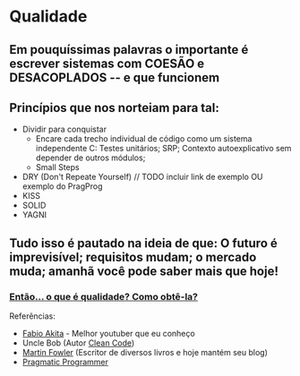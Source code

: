 # Qualidade

## Em pouquíssimas palavras o importante é escrever sistemas com **COESÃO** e **DESACOPLADOS** -- e que funcionem

## Princípios que nos norteiam para tal:

- Dividir para conquistar
  - Encare cada trecho individual de código como um sistema independente
    C: Testes unitários; SRP; Contexto autoexplicativo sem depender de outros módulos;
  - Small Steps
- DRY (Don't Repeate Yourself)
  // TODO incluir link de exemplo OU exemplo do PragProg
- KISS
- SOLID
- YAGNI

## Tudo isso é pautado na ideia de que: O futuro é imprevisível; requisitos mudam; o mercado muda; amanhã você pode saber mais que hoje!

### [Então... o que é qualidade? Como obtê-la?](presentation/qualidade.md)

Referências:

- [Fabio Akita](https://www.youtube.com/@Akitando) - Melhor youtuber que eu conheço
- Uncle Bob (Autor [Clean Code](https://www.amazon.com.br/C%C3%B3digo-limpo-Robert-C-Martin/dp/8576082675))
- [Martin Fowler](https://martinfowler.com/) (Escritor de diversos livros e hoje mantém seu blog)
- [Pragmatic Programmer](https://www.amazon.com/Pragmatic-Programmer-Journeyman-Master/dp/020161622X)
